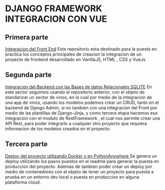 # DJANGO FRAMEWORK INTEGRACION CON VUE

Primera parte
---

[Integracion del Front End](./django-primera-parte/)
Este repositorio esta destinado para la puesta en practica los conceptos principales de creacion la integracion de un proyecto de frontend desarrollado en VanillaJS, HTML , CSS y VueJs.

Segunda parte
---

[Integracion del Backend con las Bases de datos Relacionales SQLITE](./django-segunda-parte/)
En este sector seguimos usando el repositorio anterior, con el objeto de standarizar un sector de vinos, en la cual por medio de la integracion de una app de vinos, usando los modelos podemos crear un CRUD, tanto en el backend de Django Admin, si no tambien con una integracion del Front por medio de las plantillas de Django-Jinja, y como tercera etapa hacemos esa integracion con el modulo de RestFramework , el cual nos permite crear una API Rest, para poder integrarlo a cualquier otro proyecto que requiera informacion de los modelos creados en el proyecto.

Tercera parte
---
[Deploy del proyecto utilizando Docker y en PythonAnywhere ](./django-tercera-parte-deploy/)
Se genera un deploy utilizando los pasos puestos en el readme para generar la puesta en produccion del proyecto. Ademas de tambien poder crear un deploy por medio de contenedores con el objeto de tener un proyecto para puesta a prueba en un entorno dev local o puesta en produccion en alguna plataforma cloud.
